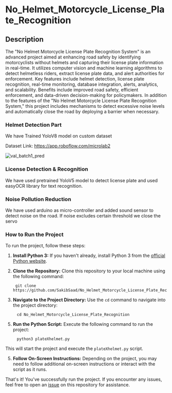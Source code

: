 # No_Helmet_Motorcycle_License_Plate_Recognition

## Description
The "No Helmet Motorcycle License Plate Recognition System" is an advanced project aimed at enhancing road safety by identifying motorcyclists without helmets and capturing their license plate information in real-time. It utilizes computer vision and machine learning algorithms to detect helmetless riders, extract license plate data, and alert authorities for enforcement. Key features include helmet detection, license plate recognition, real-time monitoring, database integration, alerts, analytics, and scalability. Benefits include improved road safety, efficient enforcement, and data-driven decision-making for policymakers. In addition to the features of the "No Helmet Motorcycle License Plate Recognition System," this project includes mechanisms to detect excessive noise levels and automatically close the road by deploying a barrier when necessary.

### Helmet Detection Part
We have Trained YoloV8 model on custom dataset

Dataset Link: https://app.roboflow.com/microlab2

![val_batch1_pred](https://github.com/SakibSaad/No_Helmet_Motorcycle_License_Plate_Recognition/assets/87976927/8a40f336-e275-4c60-8061-42d1af78a335)


### License Detection & Recognition
We have used pretrained YoloV5 model to detect license plate and used easyOCR library for text recognition.

### Noise Pollution Reduction
We have used arduino as micro-controller and added sound sensor to detect noise on the road. If noise excludes certain threshold we close the servo 

### How to Run the Project

To run the project, follow these steps:

1. **Install Python 3:** If you haven't already, install Python 3 from the [official Python website](https://www.python.org/).

2. **Clone the Repository:** Clone this repository to your local machine using the following command:
    ```shell
     git clone https://github.com/SakibSaad/No_Helmet_Motorcycle_License_Plate_Recognition.git
    ```

3. **Navigate to the Project Directory:** Use the `cd` command to navigate into the project directory:
   
 ```shell
      cd No_Helmet_Motorcycle_License_Plate_Recognition
 ```

5. **Run the Python Script:** Execute the following command to run the project:
 ```shell
      python3 plateXhelmet.py
 ```
This will start the project and execute the `plateXhelmet.py` script.

5. **Follow On-Screen Instructions:** Depending on the project, you may need to follow additional on-screen instructions or interact with the script as it runs.

That's it! You've successfully run the project. If you encounter any issues, feel free to open an [issue](https://github.com/your-username/your-repository/issues) on this repository for assistance.

